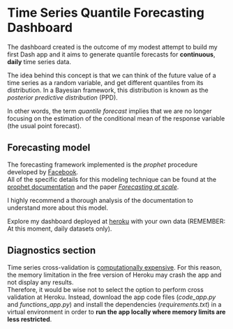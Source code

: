 

# Time Series Quantile Forecasting Dashboard

The dashboard created is the outcome of my modest attempt to build my first Dash app and it aims to generate quantile forecasts for **continuous**, **daily** time series data.  

The idea behind this concept is that we can think of the future value of a time series as a random variable, and get different quantiles from its distribution. In a Bayesian framework, this distribution is known as the *posterior predictive distribution* (PPD). 

In other words, the term *quantile forecast* implies that we are no longer focusing on the estimation of the conditional mean of the response variable (the usual point forecast).

## Forecasting model

The forecasting framework implemented is the *prophet* procedure developed by [Facebook](https://facebook.github.io/prophet/).  
All of the specific details for this modeling technique can be found at the [prophet documentation](https://facebook.github.io/prophet/) and the paper [*Forecasting at scale*](forecasting_at_scale_prophetFB.pdf). 
                         
I highly recommend a thorough analysis of the documentation to understand more about this model.

Explore my dashboard deployed at [heroku](https://ts-quantile-forecast.herokuapp.com) with your own data (REMEMBER: At this moment, daily datasets only).

## Diagnostics section

Time series cross-validation is [computationally expensive](https://examples.dask.org/applications/forecasting-with-prophet.html). For this reason, the memory limitation in the free version of Heroku may crash the app and not display any results.  
Therefore, it would be wise not to select the option to perform cross validation at Heroku. Instead, download the app code files (*code_app.py* and *functions_app.py*) and install the dependencies (*requirements.txt*) in a virtual environment in order to **run the app locally where memory limits are less restricted**.
